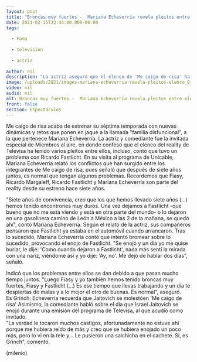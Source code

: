 ```yaml
---
layout: post
title: "Broncas muy fuertes -  Mariana Echeverría revela pleitos entre elenco de 'Me caigo de risa'"
date: 2021-02-15T22:44:00.000-06:00
tags:
  
  - Fama
  
  - television
  
  - actriz
  
author: nil
description: "La actriz aseguró que el elenco de 'Me caigo de risa' ha tenido varios pleitos entre ellos, incluso, contó que tuvo un problema con Ricardo Fastlicht. "
image: /uploads/2021/images-mariana-echeverria-revela-pleitos-elenco_0_0_1200_747.jpg
video: nil
audio: nil
alt: Broncas muy fuertes -  Mariana Echeverría revela pleitos entre elenco de 'Me caigo de risa'
front: false
section: Espectáculos
---
```


Me caigo de risa acaba de estrenar su séptima temporada con nuevas dinámicas y retos que ponen en jaque a la llamada "familia disfuncional", a la que pertenece Mariana Echeverría. La actriz y comediante fue la invitada especial de Miembros al aire, en donde confesó que el elenco del reality de Televisa ha tenido varios pleitos entre ellos, incluso, contó que tuvo un problema con Ricardo Fastlicht.  En su visita al programa de Unicable, Mariana Echeverría relató los conflictos que han surgido entre los integrantes de Me caigo de risa, pues señaló que después de siete años juntos, es normal que tengan algunos problemas. Recordemos que Fiasy, Ricardo Margaleff, Ricardo Fastlicht y Mariana Echeverría son parte del reality desde su estreno hace siete años.

"Siete años de convivencia, creo que los que hemos llevado siete años (...) hemos tenido encontrones muy duros. Una vez dejamos a Fastlicht -que bueno que no me está viendo y está en otra parte del mundo- o lo dejaron en una gasolinera camino de León a México a las 2 de la mañana, se quedó ahí", contó Mariana Echeverría. Según el relato de la actriz, sus compañeros pensaron que Fastlicht ya estaba en el automóvil cuando arrancaron. Tras lo sucedido, Mariana Echeverría contó que intentó bromear sobre lo sucedido, provocando el enojo de Fastlicht.  "Se enojó y un día yo me quise burlar, le dije: 'Como cuando dejaron a Fastlicht', nada más sentí la mirada con una nariz, viéndome así y yo dije: 'Ay, no'. Me dejó de hablar dos días", señaló.  

Indicó que los problemas entre ellos se dan debido a que pasan mucho tiempo juntos. 
"Luego Fiasy y yo también hemos tenido broncas muy fuertes, Fiasy y Fastlicht (...) Es ese tiempo que llevas trabajando y un día te despiertas de malas y a lo mejor el otro de buenas. Es normal", aseguró.  
Es Grinch: Echeverría recuerda que Jaitovich se molestóen 'Me caigo de risa' 
Asimismo, la comediante habló sobre el día que Israel Jaitovich se enojó durante una emisión del programa de Televisa, al que acudió como invitado.  
"La verdad le tocaron muchos castigos, afortunadamente no estuve ahí porque me hubiera reído de más y creo que se hubiera enojado un poco más, pero lo vi en la tele y... Le pusieron una salchicha en el cachete. Sí, es Grinch", comentó.  

(milenio)